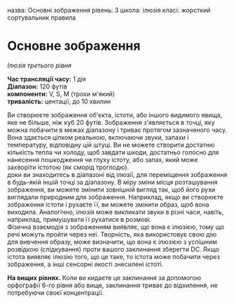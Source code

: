 назва: Основні зображення рівень: 3 школа: ілюзія класі: жорсткий сортувальник правила

# Основне зображення
_Ілюзія третього рівня_

**Час трансляції часу:** 1 дія    
**Діапазон:** 120 футів    
**компоненти:** V, S, М (трохи м'який)    
**тривалість:** центації, до 10 хвилин

Ви створюєте зображення об'єкта, істоти, або іншого видимого явища, яке не більше, ніж куб 20 футів. Зображення з'являється в точці, яку можна побачити в межах діапазону і триває протягом зазначеного часу. Вона здається цілком реальною, включаючи звуки, запахи і температуру, відповідну цій штуці. Ви не можете створити достатню кількість тепла чи холоду, щоб завдати шкоди, достатньо голосно для нанесення пошкодження чи глуху істоту, або запах, який може захворіти істотою (як сморід троглодю).    
доки ви знаходитесь в діапазоні від ілюзії, для переміщення зображення в будь-якій іншій точці за діапазону. В міру зміни місця розташування зображення, ви можете змінити зовнішній вигляд так, щоб його рухи виглядали природним для зображення. Наприклад, якщо ви створюєте зображення істоти і рухаєте її, ви можете змінити образ, щоб вона виходила. Аналогічно, ілюзія може викликати звуки в різні часи, навіть, наприклад, примушувати її рухатися в розмові.    
Фізична взаємодія з зображенням виявляє, що вона є ілюзією, тому що речі можуть пройти через неї. Творність, яка використовує свою дію для вивчення образу, може визначити, що вона є ілюзією з успішним розвідкою (слідкування) проти вашого заклинання зберегти DC. Якщо істота виявляє ілюзію того, що це таке, то істота може побачити через зображення, а інші сенсорні якості знесилені істоті.

**На вищих рівнях.** Коли ви кидаєте це заклинання за допомогою орфографії 6-го рівня або вище, заклинання триває до відхилення, не потребуючи своєї концентрації. 